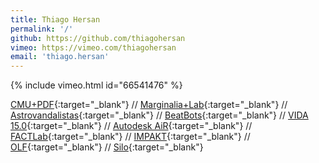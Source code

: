 ```yaml
---
title: Thiago Hersan
permalink: '/'
github: https://github.com/thiagohersan
vimeo: https://vimeo.com/thiagohersan
email: 'thiago.hersan'
---
```

{% include vimeo.html id="66541476" %}

[CMU+PDF](https://www.pdf.com/upload/File/Publications/Maximization_of_layout_printability.pdf){:target="_blank"} //
[Marginalia+Lab](https://vimeo.com/marginalialab){:target="_blank"} //
[Astrovandalistas](https://astrovandalistas.cc/){:target="_blank"} //
[BeatBots](http://www.beatbots.net/){:target="_blank"} //
[VIDA 15.0](https://vida.fundaciontelefonica.com/proyectos/vida-15/){:target="_blank"} //
[Autodesk AiR](https://www.autodesk.com/artist-in-residence/artists/thiago-hersan){:target="_blank"} //
[FACTLab](https://fact.alab.space/){:target="_blank"} //
[IMPAKT](http://impakt.nl/headquarters/events/impakt-event-thiago-hersan/){:target="_blank"} //
[OLF](https://olf.alab.space/){:target="_blank"} //
[Silo](https://silo.org.br/){:target="_blank"}
